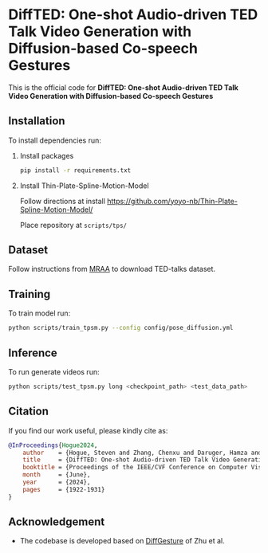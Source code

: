 # DiffTED: One-shot Audio-driven TED Talk Video Generation with Diffusion-based Co-speech Gestures

This is the official code for **DiffTED: One-shot Audio-driven TED Talk Video Generation with
Diffusion-based Co-speech Gestures**

## Installation
To install dependencies run:
1. Install packages
    ```bash
    pip install -r requirements.txt
    ```
2. Install Thin-Plate-Spline-Motion-Model
   
    Follow directions at install https://github.com/yoyo-nb/Thin-Plate-Spline-Motion-Model/
       
    Place repository at ```scripts/tps/```
## Dataset

Follow instructions from [MRAA](https://github.com/snap-research/articulated-animation) to download TED-talks dataset.

## Training
To train model run:
```bash
python scripts/train_tpsm.py --config config/pose_diffusion.yml
```

## Inference
To run generate videos run:
```bash
python scripts/test_tpsm.py long <checkpoint_path> <test_data_path>
```

## Citation
If you find our work useful, please kindly cite as:
```bib
@InProceedings{Hogue2024,
    author    = {Hogue, Steven and Zhang, Chenxu and Daruger, Hamza and Tian, Yapeng and Guo, Xiaohu},
    title     = {DiffTED: One-shot Audio-driven TED Talk Video Generation with Diffusion-based Co-speech Gestures},
    booktitle = {Proceedings of the IEEE/CVF Conference on Computer Vision and Pattern Recognition (CVPR) Workshops},
    month     = {June},
    year      = {2024},
    pages     = {1922-1931}
}
```

## Acknowledgement
- The codebase is developed based on [DiffGesture](https://github.com/Advocate99/DiffGesture) of Zhu et al.
